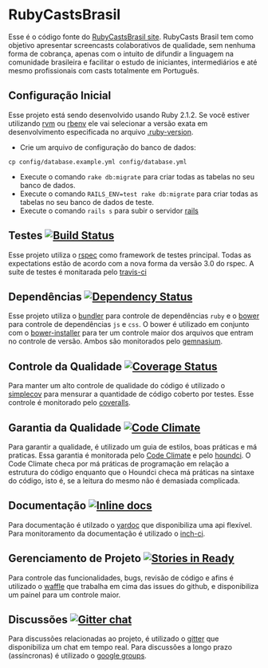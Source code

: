 # RubyCastsBrasil

Esse é o código fonte do [RubyCastsBrasil site](http://rubycastsbrasil.herokuapp.com/). 
RubyCasts Brasil tem como objetivo apresentar screencasts colaborativos de qualidade, sem nenhuma forma de cobrança, apenas com o intuito de difundir a linguagem na comunidade brasileira e facilitar o estudo de iniciantes, intermediários e até mesmo profissionais com casts totalmente em Português.

## Configuração Inicial

Esse projeto está sendo desenvolvido usando Ruby 2.1.2. Se você estiver utilizando [rvm](http://rvm.beginrescueend.com/)
ou [rbenv](https://github.com/sstephenson/rbenv) ele vai selecionar a versão exata em desenvolvimento
especificada no arquivo [.ruby-version](https://github.com/RubyCastsBrasil/RubyCastsBrasil/blob/master/.ruby-version).

- Crie um arquivo de configuração do banco de dados:
```shell
cp config/database.example.yml config/database.yml
```
- Execute o comando `rake db:migrate` para criar todas as tabelas no seu banco de dados.
- Execute o comando `RAILS_ENV=test rake db:migrate` para criar todas as tabelas no seu banco de dados de teste.
- Execute o comando `rails s` para subir o servidor [rails](https://github.com/rails/rails)

## Testes [![Build Status](https://travis-ci.org/RubyCastsBrasil/RubyCastsBrasil.svg?branch=master)](https://travis-ci.org/RubyCastsBrasil/RubyCastsBrasil)

Esse projeto utiliza o [rspec](http://rspec.info/) como framework de testes principal.
Todas as expectations estão de acordo com a nova forma da versão 3.0 do rspec.
A suíte de testes é monitarada pelo [travis-ci](https://travis-ci.org)
 
## Dependências [![Dependency Status](https://gemnasium.com/RubyCastsBrasil/RubyCastsBrasil.svg)](https://gemnasium.com/RubyCastsBrasil/RubyCastsBrasil)

Esse projeto utiliza o [bundler](http://bundler.io) para controle de dependências `ruby` e o 
[bower](http://bower.io) para controle de dependências `js` e `css`.
O bower é utilizado em conjunto com o [bower-installer](https://github.com/blittle/bower-installer)
para ter um controle maior dos arquivos que entram no controle de versão.
Ambos são monitorados pelo [gemnasium](https://gemnasium.com).

## Controle da Qualidade [![Coverage Status](https://img.shields.io/coveralls/RubyCastsBrasil/RubyCastsBrasil.svg)](https://coveralls.io/r/RubyCastsBrasil/RubyCastsBrasil)

Para manter um alto controle de qualidade do código é utilizado o [simplecov](https://github.com/colszowka/simplecov)
para mensurar a quantidade de código coberto por testes.
Esse controle é monitorado pelo [coveralls](coveralls.io).

## Garantia da Qualidade [![Code Climate](https://codeclimate.com/github/RubyCastsBrasil/RubyCastsBrasil.png)](https://codeclimate.com/github/RubyCastsBrasil/RubyCastsBrasil)

Para garantir a qualidade, é utilizado um guia de estilos, boas práticas e má praticas.
Essa garantia é monitorada pelo [Code Climate](https://codeclimate.com) e pelo [houndci](http://houndci.com).
O Code Climate checa por má práticas de programação em relação a estrutura do código enquanto 
que o Houndci checa má práticas na sintaxe do código, isto é, se a leitura do mesmo não é 
demasiada complicada.

## Documentação [![Inline docs](http://inch-ci.org/github/RubyCastsBrasil/RubyCastsBrasil.png?branch=master)](http://inch-ci.org/github/RubyCastsBrasil/RubyCastsBrasil)

Para documentação é utilzado o [yardoc](http://yardoc.org/) que disponibiliza uma api flexível.
Para monitoramento da documentação é utilizado o [inch-ci](http://inch-ci.org/).

## Gerenciamento de Projeto [![Stories in Ready](https://badge.waffle.io/RubyCastsBrasil/RubyCastsBrasil.png?label=ready&title=Ready)](https://waffle.io/RubyCastsBrasil/RubyCastsBrasil)

Para controle das funcionalidades, bugs, revisão de código e afins é utilizado o [waffle](http://waffle.io)
que trabalha em cima das issues do github, e disponibiliza um painel para um controle maior.

## Discussões [![Gitter chat](https://badges.gitter.im/RubyCastsBrasil/RubyCastsBrasil.png)](https://gitter.im/RubyCastsBrasil/RubyCastsBrasil)

Para discussões relacionadas ao projeto, é utilizado o [gitter](https://gitter.im) que disponibiliza
um chat em tempo real. Para discussões a longo prazo (assíncronas) é utilizado o [google groups](https://groups.google.com/forum/#!forum/rubycastsbrasil).
